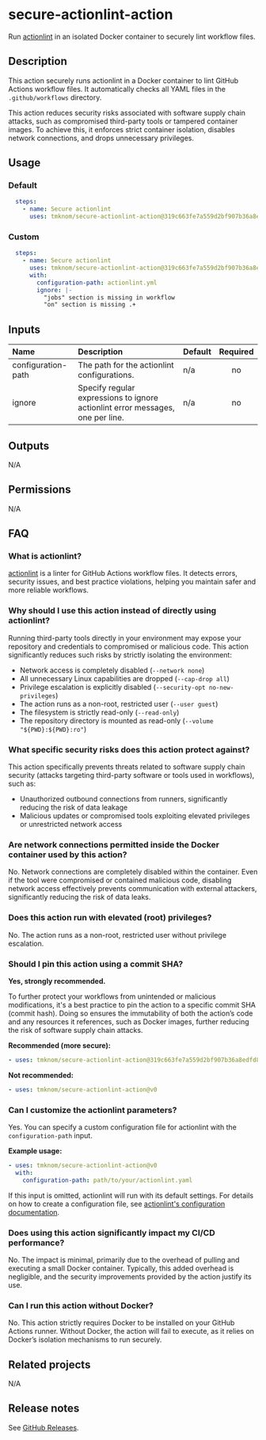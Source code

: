 # secure-actionlint-action

Run [actionlint][actionlint] in an isolated Docker container to securely lint workflow files.

<!-- actdocs start -->

## Description

This action securely runs actionlint in a Docker container to lint GitHub Actions workflow files.
It automatically checks all YAML files in the `.github/workflows` directory.

This action reduces security risks associated with software supply chain attacks, such as compromised third-party tools or tampered container images.
To achieve this, it enforces strict container isolation, disables network connections, and drops unnecessary privileges.

## Usage

### Default

```yaml
  steps:
    - name: Secure actionlint
      uses: tmknom/secure-actionlint-action@319c663fe7a559d2bf907b36a8edfd80b89508b6 # v0.3.0
```

### Custom

```yaml
  steps:
    - name: Secure actionlint
      uses: tmknom/secure-actionlint-action@319c663fe7a559d2bf907b36a8edfd80b89508b6 # v0.3.0
      with:
        configuration-path: actionlint.yml
        ignore: |-
          "jobs" section is missing in workflow
          "on" section is missing .+
```

## Inputs

| Name | Description | Default | Required |
| :--- | :---------- | :------ | :------: |
| configuration-path | The path for the actionlint configurations. | n/a | no |
| ignore | Specify regular expressions to ignore actionlint error messages, one per line. | n/a | no |

## Outputs

N/A

<!-- actdocs end -->

## Permissions

N/A

## FAQ

### What is actionlint?

[actionlint][actionlint] is a linter for GitHub Actions workflow files.
It detects errors, security issues, and best practice violations, helping you maintain safer and more reliable workflows.

### Why should I use this action instead of directly using actionlint?

Running third-party tools directly in your environment may expose your repository and credentials to compromised or malicious code.
This action significantly reduces such risks by strictly isolating the environment:

- Network access is completely disabled (`--network none`)
- All unnecessary Linux capabilities are dropped (`--cap-drop all`)
- Privilege escalation is explicitly disabled (`--security-opt no-new-privileges`)
- The action runs as a non-root, restricted user  (`--user guest`)
- The filesystem is strictly read-only (`--read-only`)
- The repository directory is mounted as read-only (`--volume "${PWD}:${PWD}:ro"`)

### What specific security risks does this action protect against?

This action specifically prevents threats related to software supply chain security (attacks targeting third-party software or tools used in workflows), such as:

- Unauthorized outbound connections from runners, significantly reducing the risk of data leakage
- Malicious updates or compromised tools exploiting elevated privileges or unrestricted network access

### Are network connections permitted inside the Docker container used by this action?

No. Network connections are completely disabled within the container.
Even if the tool were compromised or contained malicious code, disabling network access effectively prevents communication with external attackers, significantly reducing the risk of data leaks.

### Does this action run with elevated (root) privileges?

No. The action runs as a non-root, restricted user without privilege escalation.

### Should I pin this action using a commit SHA?

**Yes, strongly recommended.**

To further protect your workflows from unintended or malicious modifications, it's a best practice to pin the action to a specific commit SHA (commit hash).
Doing so ensures the immutability of both the action’s code and any resources it references, such as Docker images, further reducing the risk of software supply chain attacks.

**Recommended (more secure):**

```yaml
- uses: tmknom/secure-actionlint-action@319c663fe7a559d2bf907b36a8edfd80b89508b6
```

**Not recommended:**

```yaml
- uses: tmknom/secure-actionlint-action@v0
```

### Can I customize the actionlint parameters?

Yes. You can specify a custom configuration file for actionlint with the `configuration-path` input.

**Example usage:**

```yaml
- uses: tmknom/secure-actionlint-action@v0
  with:
    configuration-path: path/to/your/actionlint.yaml
```

If this input is omitted, actionlint will run with its default settings.
For details on how to create a configuration file, see [actionlint's configuration documentation](https://github.com/rhysd/actionlint/blob/main/docs/config.md).

### Does using this action significantly impact my CI/CD performance?

No. The impact is minimal, primarily due to the overhead of pulling and executing a small Docker container.
Typically, this added overhead is negligible, and the security improvements provided by the action justify its use.

### Can I run this action without Docker?

No. This action strictly requires Docker to be installed on your GitHub Actions runner.
Without Docker, the action will fail to execute, as it relies on Docker’s isolation mechanisms to run securely.

## Related projects

N/A

## Release notes

See [GitHub Releases][releases].

[actionlint]: https://github.com/rhysd/actionlint
[releases]: https://github.com/tmknom/secure-actionlint-action/releases
